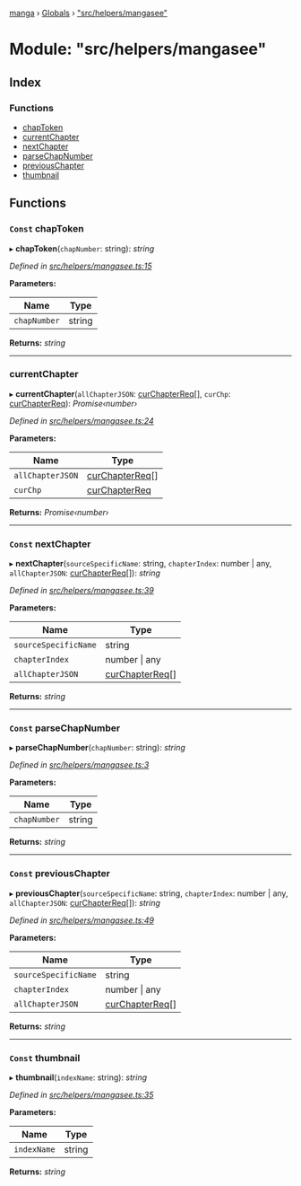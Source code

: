 [manga](../README.md) › [Globals](../globals.md) › ["src/helpers/mangasee"](_src_helpers_mangasee_.md)

# Module: "src/helpers/mangasee"

## Index

### Functions

* [chapToken](_src_helpers_mangasee_.md#const-chaptoken)
* [currentChapter](_src_helpers_mangasee_.md#currentchapter)
* [nextChapter](_src_helpers_mangasee_.md#const-nextchapter)
* [parseChapNumber](_src_helpers_mangasee_.md#const-parsechapnumber)
* [previousChapter](_src_helpers_mangasee_.md#const-previouschapter)
* [thumbnail](_src_helpers_mangasee_.md#const-thumbnail)

## Functions

### `Const` chapToken

▸ **chapToken**(`chapNumber`: string): *string*

*Defined in [src/helpers/mangasee.ts:15](https://github.com/tushar1210/manga-node/blob/6ab85fc/src/helpers/mangasee.ts#L15)*

**Parameters:**

Name | Type |
------ | ------ |
`chapNumber` | string |

**Returns:** *string*

___

###  currentChapter

▸ **currentChapter**(`allChapterJSON`: [curChapterReq](../interfaces/_src_interfaces_requests_mangasee_.curchapterreq.md)[], `curChp`: [curChapterReq](../interfaces/_src_interfaces_requests_mangasee_.curchapterreq.md)): *Promise‹number›*

*Defined in [src/helpers/mangasee.ts:24](https://github.com/tushar1210/manga-node/blob/6ab85fc/src/helpers/mangasee.ts#L24)*

**Parameters:**

Name | Type |
------ | ------ |
`allChapterJSON` | [curChapterReq](../interfaces/_src_interfaces_requests_mangasee_.curchapterreq.md)[] |
`curChp` | [curChapterReq](../interfaces/_src_interfaces_requests_mangasee_.curchapterreq.md) |

**Returns:** *Promise‹number›*

___

### `Const` nextChapter

▸ **nextChapter**(`sourceSpecificName`: string, `chapterIndex`: number | any, `allChapterJSON`: [curChapterReq](../interfaces/_src_interfaces_requests_mangasee_.curchapterreq.md)[]): *string*

*Defined in [src/helpers/mangasee.ts:39](https://github.com/tushar1210/manga-node/blob/6ab85fc/src/helpers/mangasee.ts#L39)*

**Parameters:**

Name | Type |
------ | ------ |
`sourceSpecificName` | string |
`chapterIndex` | number &#124; any |
`allChapterJSON` | [curChapterReq](../interfaces/_src_interfaces_requests_mangasee_.curchapterreq.md)[] |

**Returns:** *string*

___

### `Const` parseChapNumber

▸ **parseChapNumber**(`chapNumber`: string): *string*

*Defined in [src/helpers/mangasee.ts:3](https://github.com/tushar1210/manga-node/blob/6ab85fc/src/helpers/mangasee.ts#L3)*

**Parameters:**

Name | Type |
------ | ------ |
`chapNumber` | string |

**Returns:** *string*

___

### `Const` previousChapter

▸ **previousChapter**(`sourceSpecificName`: string, `chapterIndex`: number | any, `allChapterJSON`: [curChapterReq](../interfaces/_src_interfaces_requests_mangasee_.curchapterreq.md)[]): *string*

*Defined in [src/helpers/mangasee.ts:49](https://github.com/tushar1210/manga-node/blob/6ab85fc/src/helpers/mangasee.ts#L49)*

**Parameters:**

Name | Type |
------ | ------ |
`sourceSpecificName` | string |
`chapterIndex` | number &#124; any |
`allChapterJSON` | [curChapterReq](../interfaces/_src_interfaces_requests_mangasee_.curchapterreq.md)[] |

**Returns:** *string*

___

### `Const` thumbnail

▸ **thumbnail**(`indexName`: string): *string*

*Defined in [src/helpers/mangasee.ts:35](https://github.com/tushar1210/manga-node/blob/6ab85fc/src/helpers/mangasee.ts#L35)*

**Parameters:**

Name | Type |
------ | ------ |
`indexName` | string |

**Returns:** *string*
